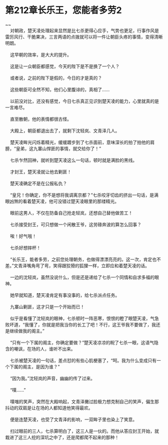 # 第212章长乐王，您能者多劳2
~~<br>&nbsp;&nbsp;&nbsp;&nbsp;对朝政，楚天凌处理起来显然是比七杀更得心应手，气势也更足，行事作风是雷厉风行、干脆果决，三言两语的点拨就可以将一件让朝臣头疼的事情，变得清晰明朗。<br><br>&nbsp;&nbsp;&nbsp;&nbsp;这早朝的效率，是大大的提升。<br><br>&nbsp;&nbsp;&nbsp;&nbsp;这是让一众朝臣都感觉，今天的陛下是不是换了一个人？<br><br>&nbsp;&nbsp;&nbsp;&nbsp;或者说，之前的陛下是假的，今日的才是真的？<br><br>&nbsp;&nbsp;&nbsp;&nbsp;这些朝臣可全然不知，他们心里腹诽的，真相了……<br><br>&nbsp;&nbsp;&nbsp;&nbsp;以前没对比，还没有感觉，今日七杀真正见识到楚天凌的能力，心里就真的是一言难尽。<br><br>&nbsp;&nbsp;&nbsp;&nbsp;直至散朝，他的表情都很古怪。<br><br>&nbsp;&nbsp;&nbsp;&nbsp;大殿上，朝臣都退出去了，就剩下沈轻岚、文青泽几人。<br><br>&nbsp;&nbsp;&nbsp;&nbsp;楚天凌眸光闪烁着精光，缓缓踱步到了七杀面前，意味深长的拍了拍他的肩膀，“皇弟，这九寨山悍匪的事情，就交给你了！”<br><br>&nbsp;&nbsp;&nbsp;&nbsp;七杀乍然回神，就听到楚天凌这么一句话，顿时就是满脸的黑线。<br><br>&nbsp;&nbsp;&nbsp;&nbsp;才封王，楚天凌就让他去剿匪！<br><br>&nbsp;&nbsp;&nbsp;&nbsp;楚天凌确定不是在公报私仇？<br><br>&nbsp;&nbsp;&nbsp;&nbsp;“皇兄！你确定，你不是想将我调离京都？”七杀咬牙切齿的挤出一句话，是满眼凶煞的看着楚天凌，他可没错过楚天凌眼里的那缕精光。<br><br>&nbsp;&nbsp;&nbsp;&nbsp;眼前这男人，不仅在防备自己抢走轻岚，还想自己替他做苦工！<br><br>&nbsp;&nbsp;&nbsp;&nbsp;七杀接受封王，可只想做一个闲散王爷，这劳碌奔波的算怎么回事？<br><br>&nbsp;&nbsp;&nbsp;&nbsp;唉！好气哦！<br><br>&nbsp;&nbsp;&nbsp;&nbsp;七杀好想摔杯！<br><br>&nbsp;&nbsp;&nbsp;&nbsp;“长乐王，能者多劳，之前您处理朝务，也做得漂漂亮亮的。这一次，肯定也不差。”文青泽嘴角弯了弯，笑得跟狡猾的狐狸一样，立即应和着楚天凌的话。<br><br>&nbsp;&nbsp;&nbsp;&nbsp;一边的沈轻岚，虽然没说什么，但是还是递给了七杀一个同情和自求多福的眼神。<br><br>&nbsp;&nbsp;&nbsp;&nbsp;她早就知道，楚天凌肯定有事没事的，给七杀派点任务。<br><br>&nbsp;&nbsp;&nbsp;&nbsp;九寨山剿匪，这才只是一个开始而已！<br><br>&nbsp;&nbsp;&nbsp;&nbsp;似乎是看懂了沈轻岚的眼神，七杀顿时一阵恶寒，恨恨的瞪了眼楚天凌，气急败坏道，“我懂了，你就是把我当你的长工了吧！不行，这王爷我不要做了，我还是继续做我的阁主。”<br><br>&nbsp;&nbsp;&nbsp;&nbsp;“只有一个下属的阁主，你确定要做？”楚天凌凉凉的睨了七杀一眼，这语气隐含的嘲讽，在场的人，谁听不出来。<br><br>&nbsp;&nbsp;&nbsp;&nbsp;七杀被楚天凌的一句话，差点怼的有些心肌梗塞了，“呵。我为什么变成只有一个下属的阁主，是因为谁？”<br><br>&nbsp;&nbsp;&nbsp;&nbsp;“因为我。”沈轻岚的声音，幽幽的传了过来。<br><br>&nbsp;&nbsp;&nbsp;&nbsp;“噗……”<br><br>&nbsp;&nbsp;&nbsp;&nbsp;噗嗤的笑声，突然在大殿响起，文青泽撇过脸极力想克制自己的笑声，偏生那抖动的双肩是让在场的人都知道他笑得最欢。<br><br>&nbsp;&nbsp;&nbsp;&nbsp;便是连楚天凌，也受了文青泽的影响，一双眸子里也染上了笑意。<br><br>&nbsp;&nbsp;&nbsp;&nbsp;扫过眼前的三人，七杀算明白了，这三人是一伙的。而他从答应封王开始，就栽进了这三人挖的深坑之中了，还是爬都爬不起来的那种！<br><br>
                    

<script>_fwqdsqadxfw()</script>
<div><script>_dfwf1dw();</script></div>
<div><script>_dfwf1agdw();</script></div>
                